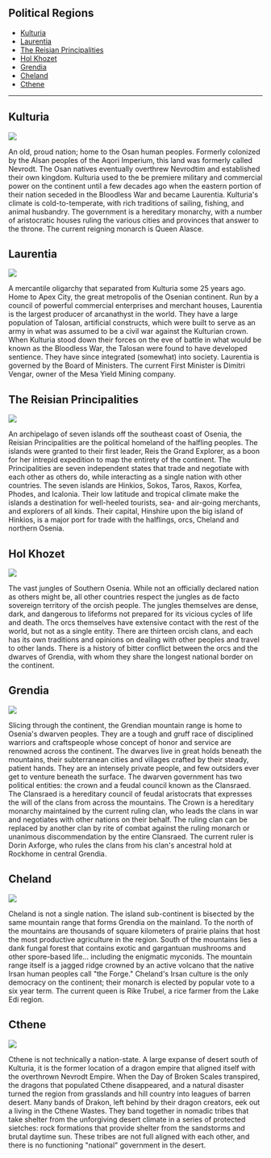## Political Regions

* [Kulturia](#Kulturia)
* [Laurentia](#Laurentia)
* [The Reisian Principalities](#TheReisianPrincipalities)
* [Hol Khozet](#HolKhozet)
* [Grendia](#Grendia)
* [Cheland](#Cheland)
* [Cthene](#Cthene)

---

## Kulturia

![](/assets/Kulturia.png)

An old, proud nation; home to the Osan human peoples. Formerly colonized by the Alsan peoples of the Aqori  Imperium, this land was formerly called Nevrodt. The Osan natives eventually overthrew Nevrodtim and established their own kingdom. Kulturia used to the be premiere military and commercial power on the continent until a few decades ago when the eastern portion of their nation seceded in the Bloodless War and became Laurentia. Kulturia's climate is cold-to-temperate, with rich traditions of sailing, fishing, and animal husbandry. The government is a hereditary monarchy, with a number of aristocratic houses ruling the various cities and provinces that answer to the throne. The current reigning monarch is Queen Alasce.

## Laurentia

![](/assets/Laurentia_Battle_Ensign.png)

A mercantile oligarchy that separated from Kulturia some 25 years ago. Home to Apex City, the great metropolis of the Osenian continent. Run by a council of powerful commercial enterprises and merchant houses, Laurentia is the largest producer of arcanathyst in the world. They have a large population of Talosan, artificial constructs, which were built to serve as an army in what was assumed to be a civil war against the Kulturian crown. When Kulturia stood down their forces on the eve of battle in what would be known as the Bloodless War, the Talosan were found to have developed sentience. They have since integrated (somewhat) into society. Laurentia is governed by the Board of Ministers. The current First Minister is Dimitri Vengar, owner of the Mesa Yield Mining company.

## The Reisian Principalities

![](/assets/Reisian_Principalities.png)

An archipelago of seven islands off the southeast coast of Osenia, the Reisian Principalities are the political homeland of the halfling peoples. The islands were granted to their first leader, Reis the Grand Explorer, as a boon for her intrepid expedition to map the entirety of the continent. The Principalities are seven independent states that trade and negotiate with each other as others do, while interacting as a single nation with other countries. The seven islands are Hinkios, Sokos, Taros, Raxos, Korfea, Phodes, and Icalonia. Their low latitude and tropical climate make the islands a destination for well-heeled tourists, sea- and air-going merchants, and explorers of all kinds. Their capital, Hinshire upon the big island of Hinkios, is a major port for trade with the halflings, orcs, Cheland and northern Osenia.

## Hol Khozet

![](/assets/Hol_Khozet.png)

The vast jungles of Southern Osenia. While not an officially declared nation as others might be, all other countries respect the jungles as de facto sovereign territory of the orcish people. The jungles themselves are dense, dark, and dangerous to lifeforms not prepared for its vicious cycles of life and death. The orcs themselves have extensive contact with the rest of the world, but not as a single entity. There are thirteen orcish clans, and each has its own traditions and opinions on dealing with other peoples and travel to other lands. There is a history of bitter conflict between the orcs and the dwarves of Grendia, with whom they share the longest national border on the continent.

## Grendia

![](/assets/Grendia.png)

Slicing through the continent, the Grendian mountain range is home to Osenia's dwarven peoples. They are a tough and gruff race of disciplined warriors and craftspeople whose concept of honor and service are renowned across the continent. The dwarves live in great holds beneath the mountains, their subterranean cities and villages crafted by their steady, patient hands. They are an intensely private people, and few outsiders ever get to venture beneath the surface. The dwarven government has two political entities: the crown and a feudal council known as the Clansraed. The Clansraed is a hereditary council of feudal aristocrats that expresses the will of the clans from across the mountains. The Crown is a hereditary monarchy maintained by the current ruling clan, who leads the clans in war and negotiates with other nations on their behalf. The ruling clan can be replaced by another clan by rite of combat against the ruling monarch or unanimous discommendation by the entire Clansraed. The current ruler is Dorin Axforge, who rules the clans from his clan's ancestral hold at Rockhome in central Grendia.

## Cheland

![](/assets/Cheland.png)

Cheland is not a single nation. The island sub-continent is bisected by the same mountain range that forms Grendia on the mainland. To the north of the mountains are thousands of square kilometers of prairie plains that host the most productive agriculture in the region. South of the mountains lies a dank fungal forest that contains exotic and gargantuan mushrooms and other spore-based life… including the enigmatic myconids. The mountain range itself is a jagged ridge crowned by an active volcano that the native Irsan human peoples call "the Forge." Cheland's Irsan culture is the only democracy on the continent; their monarch is elected by popular vote to a six year term. The current queen is Rike Trubel, a rice farmer from the Lake Edi region.

## Cthene

![](/assets/Cthene.png)

Cthene is not technically a nation-state. A large expanse of desert south of Kulturia, it is the former location of a dragon empire that aligned itself with the overthrown Nevrodt Empire. When the Day of Broken Scales transpired, the dragons that populated Cthene disappeared, and a natural disaster turned the region from grasslands and hill country into leagues of barren desert. Many bands of Drakon, left behind by their dragon creators, eek out a living in the Cthene Wastes. They band together in nomadic tribes that take shelter from the unforgiving desert climate in a series of protected sietches: rock formations that provide shelter from the sandstorms and brutal daytime sun. These tribes are not full aligned with each other, and there is no functioning "national" government in the desert.
